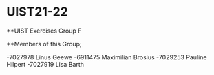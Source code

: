 # UIST21-22
**UIST Exercises Group F

**Members of this Group;

-7027978     Linus Geewe
-6911475     Maximilian Brosius
-7029253     Pauline Hilpert
-7027919     Lisa Barth
